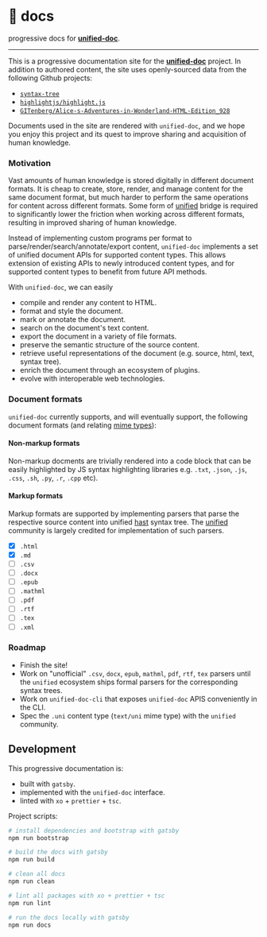 # 📄 docs
progressive docs for [**unified-doc**][unified-doc].

---

This is a progressive documentation site for the [**unified-doc**][unified-doc] project.  In addition to authored content, the site uses openly-sourced data from the following Github projects:
- [`syntax-tree`][syntax-tree]
- [`highlightjs/highlight.js`][highlightjs]
- [`GITenberg/Alice-s-Adventures-in-Wonderland-HTML-Edition_928`][gitenberg]

Documents used in the site are rendered with `unified-doc`, and we hope you enjoy this project and its quest to improve sharing and acquisition of human knowledge.

### Motivation

Vast amounts of human knowledge is stored digitally in different document formats.  It is cheap to create, store, render, and manage content for the same document format, but much harder to perform the same operations for content across different formats.  Some form of [unified][unified] bridge is required to significantly lower the friction when working across different formats, resulting in improved sharing of human knowledge.

Instead of implementing custom programs per format to parse/render/search/annotate/export content, `unified-doc` implements a set of unified document APIs for supported content types.  This allows extension of existing APIs to newly introduced content types, and for supported content types to benefit from future API methods.

With `unified-doc`, we can easily
- compile and render any content to HTML.
- format and style the document.
- mark or annotate the document.
- search on the document's text content.
- export the document in a variety of file formats.
- preserve the semantic structure of the source content.
- retrieve useful representations of the document (e.g. source, html, text, syntax tree).
- enrich the document through an ecosystem of plugins.
- evolve with interoperable web technologies.

### Document formats

`unified-doc` currently supports, and will eventually support, the following document formats (and relating [mime types][]):

#### Non-markup formats
Non-markup docments are trivially rendered into a code block that can be easily highlighted by JS syntax highlighting libraries e.g. `.txt`, `.json`, `.js`, `.css`, `.sh`, `.py`, `.r`, `.cpp` etc).

#### Markup formats
Markup formats are supported by implementing parsers that parse the respective source content into unified [hast][] syntax tree.  The [unified][] community is largely credited for implementation of such parsers.
- [x] `.html`
- [x] `.md`
- [ ] `.csv`
- [ ] `.docx`
- [ ] `.epub`
- [ ] `.mathml`
- [ ] `.pdf`
- [ ] `.rtf`
- [ ] `.tex`
- [ ] `.xml`

### Roadmap
- Finish the site!
- Work on "unofficial" `.csv`, `docx`, `epub`, `mathml`, `pdf`, `rtf`, `tex` parsers until the `unified` ecosystem ships formal parsers for the corresponding syntax trees.
- Work on `unified-doc-cli` that exposes `unified-doc` APIS conveniently in the CLI.
- Spec the `.uni` content type (`text/uni` mime type) with the `unified` community.


## Development
This progressive documentation is:
- built with `gatsby`.
- implemented with the `unified-doc` interface.
- linted with `xo` + `prettier` + `tsc`.

Project scripts:
```sh
# install dependencies and bootstrap with gatsby
npm run bootstrap

# build the docs with gatsby
npm run build

# clean all docs
npm run clean

# lint all packages with xo + prettier + tsc
npm run lint

# run the docs locally with gatsby
npm run docs
```

<!-- Definitions -->
[gitenberg]: https://github.com/GITenberg/Alice-s-Adventures-in-Wonderland-HTML-Edition_928
[hast]: https://github.com/syntax-tree/hast
[highlightjs]: https://github.com/highlightjs/highlight.js
[mime types]: https://developer.mozilla.org/en-US/docs/Web/HTTP/Basics_of_HTTP/MIME_types/Common_types
[syntax-tree]: https://github.com/syntax-tree
[unified]: https://github.com/unifiedjs
[unified-doc]: https://github.com/unified-doc/unified-doc
